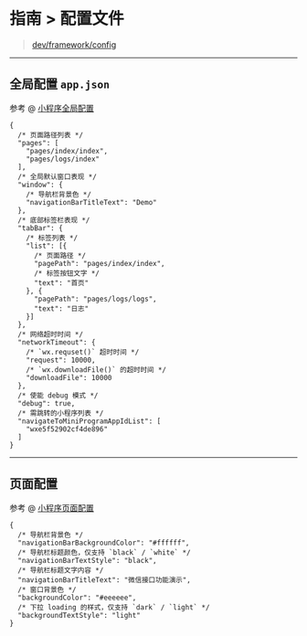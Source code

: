# 指南 > 配置文件

> [dev/framework/config](https://developers.weixin.qq.com/miniprogram/dev/framework/config.html)

<hr id="app"/>

## 全局配置 `app.json`

参考 @ [小程序全局配置](https://developers.weixin.qq.com/miniprogram/dev/reference/configuration/app.html)

```jsonc
{
  /* 页面路径列表 */
  "pages": [
    "pages/index/index",
    "pages/logs/index"
  ],
  /* 全局默认窗口表现 */
  "window": {
    /* 导航栏背景色 */
    "navigationBarTitleText": "Demo"
  },
  /* 底部标签栏表现 */
  "tabBar": {
    /* 标签列表 */
    "list": [{
      /* 页面路径 */
      "pagePath": "pages/index/index",
      /* 标签按钮文字 */
      "text": "首页"
    }, {
      "pagePath": "pages/logs/logs",
      "text": "日志"
    }]
  },
  /* 网络超时时间 */
  "networkTimeout": {
    /* `wx.requset()` 超时时间 */
    "request": 10000,
    /* `wx.downloadFile()` 的超时时间 */
    "downloadFile": 10000
  },
  /* 使能 debug 模式 */
  "debug": true,
  /* 需跳转的小程序列表 */
  "navigateToMiniProgramAppIdList": [
    "wxe5f52902cf4de896"
  ]
}
```

<hr id="page"/>

## 页面配置

参考 @ [小程序页面配置](https://developers.weixin.qq.com/miniprogram/dev/reference/configuration/page.html)

```jsonc
{
  /* 导航栏背景色 */
  "navigationBarBackgroundColor": "#ffffff",
  /* 导航栏标题颜色，仅支持 `black` / `white` */
  "navigationBarTextStyle": "black",
  /* 导航栏标题文字内容 */
  "navigationBarTitleText": "微信接口功能演示",
  /* 窗口背景色 */
  "backgroundColor": "#eeeeee",
  /* 下拉 loading 的样式，仅支持 `dark` / `light` */
  "backgroundTextStyle": "light"
}
```
